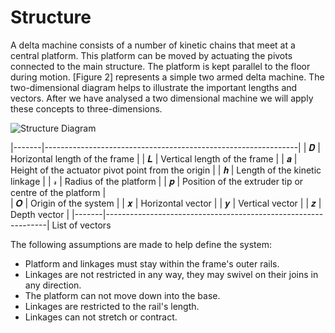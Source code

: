 Structure
=========

A delta machine consists of a number of kinetic chains that meet at a central platform. This platform can be moved by actuating the pivots connected to the main structure. The platform is kept parallel to the floor during motion. [Figure 2] represents a simple two armed delta machine. The two-dimensional diagram helps to illustrate the important lengths and vectors. After we have analysed a two dimensional machine we will apply these concepts to three-dimensions.

![Structure Diagram](/img/structure_diagram.svg)

|-------|---------------------------------------------------------------|
| 𝑫	| Horizontal length of the frame				|
| 𝑳	| Vertical length of the frame					|
| 𝒂	| Height of the actuator pivot point from the origin		|
| 𝒉	| Length of the kinetic linkage					|
| 𝓇	| Radius of the platform					|
| 𝒑	| Position of the extruder tip or centre of the platform	|	
| 𝑶	| Origin of the system 						|
| 𝒙	| Horizontal vector						|
| 𝒚	| Vertical vector						|
| 𝒛	| Depth vector							|
|-------|---------------------------------------------------------------|
	List of vectors


The following assumptions are made to help define the system:
- Platform and linkages must stay within the frame's outer rails.
- Linkages are not restricted in any way, they may swivel on their joins in any direction.
- The platform can not move down into the base.
- Linkages are restricted to the rail's length.
- Linkages can not stretch or contract.
